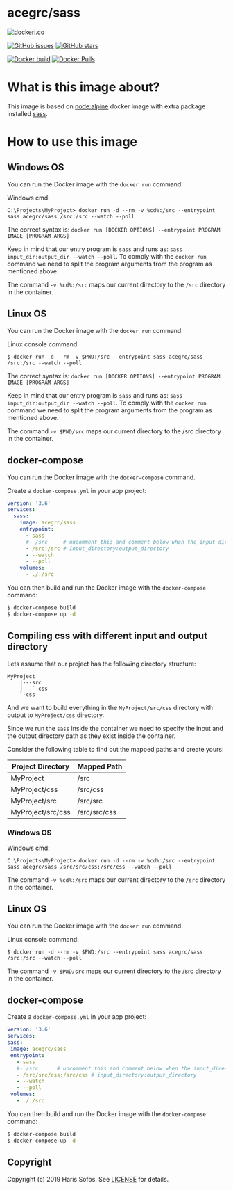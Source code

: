# acegrc/sass

[![dockeri.co](https://dockeri.co/image/acegrc/sass)](https://hub.docker.com/r/acegrc/sass)

[![GitHub issues](https://img.shields.io/github/issues/acegrc/sass-docker-builder.svg "GitHub issues")](https://github.com/acegrc/sass-docker-builder/issues)
[![GitHub stars](https://img.shields.io/github/stars/acegrc/sass-docker-builder.svg "GitHub stars")](https://github.com/acegrc/sass-docker-builder)

[![Docker build](https://img.shields.io/docker/cloud/build/acegrc/sass.svg)](https://hub.docker.com/r/acegrc/sass)
[![Docker Pulls](https://img.shields.io/docker/pulls/acegrc/sass.svg)](https://hub.docker.com/r/acegrc/sass)

# What is this image about?
This image is based on <a href="https://hub.docker.com/_/node">node:alpine</a> docker image with extra package installed <a href="https://www.npmjs.com/package/sass">sass</a>.

# How to use this image

## Windows OS
You can run the Docker image with the `docker run` command.

Windows cmd:
```command
C:\Projects\MyProject> docker run -d --rm -v %cd%:/src --entrypoint sass acegrc/sass /src:/src --watch --poll
```

The correct syntax is: `docker run [DOCKER OPTIONS] --entrypoint PROGRAM IMAGE [PROGRAM ARGS]`

Keep in mind that our entry program is `sass` and runs as: `sass input_dir:output_dir --watch --poll`.
To comply with the `docker run` command we need to split the program arguments from the program as mentioned above.

The command `-v %cd%:/src` maps our current directory to the `/src` directory in the container.

## Linux OS
You can run the Docker image with the `docker run` command.

Linux console command:
```
$ docker run -d --rm -v $PWD:/src --entrypoint sass acegrc/sass /src:/src --watch --poll
```

The correct syntax is: `docker run [DOCKER OPTIONS] --entrypoint PROGRAM IMAGE [PROGRAM ARGS]`

Keep in mind that our entry program is `sass` and runs as: `sass input_dir:output_dir --watch --poll`.
To comply with the `docker run` command we need to split the program arguments from the program as mentioned above.

The command `-v $PWD/src` maps our current directory to the /src directory in the container.

## docker-compose

You can run the Docker image with the `docker-compose` command.

Create a `docker-compose.yml` in your app project:
```yaml
version: '3.6'
services:
  sass:
    image: acegrc/sass
    entrypoint:
      - sass
      #- /src     # uncomment this and comment below when the input_directory is same as the output directory
      - /src:/src # input_directory:output_directory
      - --watch
      - --poll
    volumes:
      - ./:/src
```

You can then build and run the Docker image with the `docker-compose` command:

```bash
$ docker-compose build
$ docker-compose up -d
```

## Compiling css with different input and output directory

Lets assume that our project has the following directory structure:
```text
MyProject
    |---src
    |   `-css
    `-css
```

And we want to build everything in the `MyProject/src/css` directory with output to `MyProject/css` directory.

Since we run the `sass` inside the container we need to specify the input and the output directory path as they exist inside the container.

Consider the following table to find out the mapped paths and create yours:

 Project Directory | Mapped Path 
-------------------|--------------
 MyProject         | /src 
 MyProject/css     | /src/css 
 MyProject/src     | /src/src 
 MyProject/src/css | /src/src/css 

### Windows OS

Windows cmd:
```command
C:\Projects\MyProject> docker run -d --rm -v %cd%:/src --entrypoint sass acegrc/sass /src/src/css:/src/css --watch --poll
```

The command `-v %cd%:/src` maps our current directory to the `/src` directory in the container.


## Linux OS
You can run the Docker image with the `docker run` command.

Linux console command:
```
$ docker run -d --rm -v $PWD:/src --entrypoint sass acegrc/sass /src:/src --watch --poll
```

The command `-v $PWD/src` maps our current directory to the /src directory in the container.
 
 ## docker-compose
 
Create a `docker-compose.yml` in your app project:
```yaml
version: '3.6'
services:
sass:
 image: acegrc/sass
 entrypoint:
   - sass
   #- /src      # uncomment this and comment below when the input_directory is same as the output directory
   - /src/src/css:/src/css # input_directory:output_directory
   - --watch
   - --poll
 volumes:
   - ./:/src
```

You can then build and run the Docker image with the `docker-compose` command:

```bash
$ docker-compose build
$ docker-compose up -d
```

## Copyright

Copyright (c) 2019 Haris Sofos. See [LICENSE](https://github.com/acegrc/sass-docker-builder/blob/master/LICENSE) for details.

